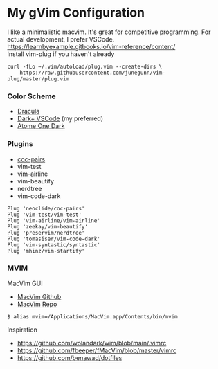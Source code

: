 # My gVim Configuration
I like a minimalistic macvim. It's great for competitive programming. For actual development, I prefer VSCode.
https://learnbyexample.gitbooks.io/vim-reference/content/
<br>
Install vim-plug if you haven't already
```
curl -fLo ~/.vim/autoload/plug.vim --create-dirs \
    https://raw.githubusercontent.com/junegunn/vim-plug/master/plug.vim
```

### Color Scheme
- [Dracula](https://draculatheme.com/)
- [Dark+ VSCode](https://github.com/tomasiser/vim-code-dark) (my preferred)
- [Atome One Dark](https://github.com/joshdick/onedark.vim)

### Plugins
- [coc-pairs](https://github.com/neoclide/coc-pairs)
- vim-test
- vim-airline
- vim-beautify
- nerdtree
- vim-code-dark
```
Plug 'neoclide/coc-pairs'
Plug 'vim-test/vim-test'
Plug 'vim-airline/vim-airline'
Plug 'zeekay/vim-beautify'
Plug 'preservim/nerdtree'
Plug 'tomasiser/vim-code-dark'
Plug 'vim-syntastic/syntastic'
Plug 'mhinz/vim-startify'
```

### MVIM
MacVim GUI
- [MacVim Github](https://github.com/macvim-dev/macvim)
- [MacVim Repo](https://macvim-dev.github.io/macvim/)
```
$ alias mvim=/Applications/MacVim.app/Contents/bin/mvim
```


Inspiration
- https://github.com/wolandark/wim/blob/main/.vimrc
- https://github.com/fbeeper/fMacVim/blob/master/vimrc
- https://github.com/benawad/dotfiles
